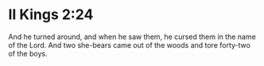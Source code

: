 # II Kings 2:24

And he turned around, and when he saw them, he cursed them in the name of the Lord. And two she-bears came out of the woods and tore forty-two of the boys.
